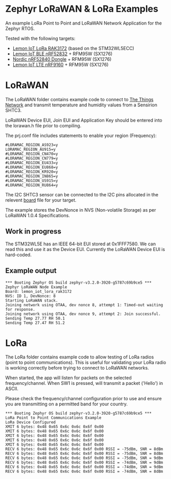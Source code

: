# Zephyr LoRaWAN & LoRa Examples

An example LoRa Point to Point and LoRaWAN Network Application for the Zephyr RTOS.

Tested with the following targets:

* [Lemon IoT LoRa RAK3172](https://lemon-iot.com/index.php/product/lemon-iot-lorawan-rak3172-board/) (based on the STM32WL5ECC)
* [Lemon IoT BLE nRF52832](https://lemon-iot.com/index.php/product/lemon-iot-ble-nrf52832/) + RFM95W (SX1276) 
* [Nordic nRF52840 Dongle](https://www.nordicsemi.com/Products/Development-hardware/nrf52840-dongle) + RFM95W (SX1276) 
* [Lemon IoT LTE nRF9160](https://lemon-iot.com/index.php/product/lemon-iot-lte-cat-m1-nb-iot-nrf9160-board/) + RFM95W (SX1276) 

# LoRaWAN

The LoRaWAN folder contains example code to connect to [The Things Network](https://www.thethingsnetwork.org) and transmit temperature and humidity values from a Sensirion SHTC3.

LoRaWAN Device EUI, Join EUI and Application Key should be entered into the lorawan.h file prior to compiling. 

The prj.conf file includes statements to enable your region (Frequency):

```
#LORAMAC_REGION_AS923=y
LORAMAC_REGION_AU915=y
#LORAMAC_REGION_CN470=y
#LORAMAC_REGION_CN779=y
#LORAMAC_REGION_EU433=y
#LORAMAC_REGION_EU868=y
#LORAMAC_REGION_KR920=y
#LORAMAC_REGION_IN865=y
#LORAMAC_REGION_US915=y
#LORAMAC_REGION_RU864=y
```

The I2C SHTC3 sensor can be connected to the I2C pins allocated in the relevent [board](https://github.com/craigpeacock/Zephyr_LoRaWAN/tree/main/LoRaWAN/boards) file for your target. 

The example stores the DevNonce in NVS (Non-volatile Storage) as per LoRaWAN 1.0.4 Specifications.

## Work in progress

The STM32WL5E has an IEEE 64-bit EUI stored at 0x1FFF7580. We can read this and use it as the Device EUI. Currently the LoRaWAN Device EUI is hard-coded.

## Example output

```
*** Booting Zephyr OS build zephyr-v3.2.0-3920-g5787c69b9ce5 ***
Zephyr LoRaWAN Node Example
Board: lemon_iot_lora_rak3172
NVS: ID 1, DevNonce: 8
Starting LoRaWAN stack.
Joining network using OTAA, dev nonce 8, attempt 1: Timed-out waiting for response.
Joining network using OTAA, dev nonce 9, attempt 2: Join successful.
Sending Temp 27.77 RH 50.1
Sending Temp 27.47 RH 51.2
```

# LoRa

The LoRa folder contains example code to allow testing of LoRa radios (point to point communications). This is useful for validating your LoRa radio is working correctly before trying to connect to LoRaWAN networks.

When started, the app will listen for packets on the selected frequency/channel. When SW1 is pressed, will transmit a packet ('Hello') in ASCII. 

Please check the frequency/channel configuration prior to use and ensure you are transmitting on a permitted band for your country. 

```
*** Booting Zephyr OS build zephyr-v3.2.0-3920-g5787c69b9ce5 ***
LoRa Point to Point Communications Example
LoRa Device Configured
XMIT 6 bytes: 0x48 0x65 0x6c 0x6c 0x6f 0x00
XMIT 6 bytes: 0x48 0x65 0x6c 0x6c 0x6f 0x00
XMIT 6 bytes: 0x48 0x65 0x6c 0x6c 0x6f 0x00
XMIT 6 bytes: 0x48 0x65 0x6c 0x6c 0x6f 0x00
XMIT 6 bytes: 0x48 0x65 0x6c 0x6c 0x6f 0x00
RECV 6 bytes: 0x48 0x65 0x6c 0x6c 0x6f 0x00 RSSI = -75dBm, SNR = 8dBm
RECV 6 bytes: 0x48 0x65 0x6c 0x6c 0x6f 0x00 RSSI = -75dBm, SNR = 8dBm
RECV 6 bytes: 0x48 0x65 0x6c 0x6c 0x6f 0x00 RSSI = -75dBm, SNR = 9dBm
RECV 6 bytes: 0x48 0x65 0x6c 0x6c 0x6f 0x00 RSSI = -74dBm, SNR = 9dBm
RECV 6 bytes: 0x48 0x65 0x6c 0x6c 0x6f 0x00 RSSI = -74dBm, SNR = 9dBm
RECV 6 bytes: 0x48 0x65 0x6c 0x6c 0x6f 0x00 RSSI = -74dBm, SNR = 8dBm
```
